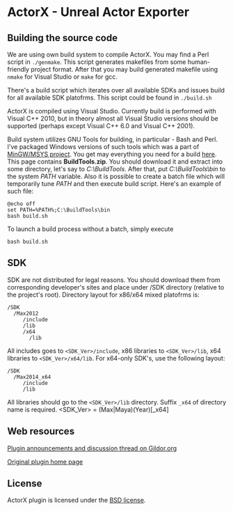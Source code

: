 ActorX - Unreal Actor Exporter
==============================

Building the source code
------------------------

We are using own build system to compile ActorX. You may find a Perl script in `./genmake`. This script
generates makefiles from some human-friendly project format. After that you may build generated makefile
using `nmake` for Visual Studio or `make` for gcc.

There's a build script which iterates over all available SDKs and issues build for all available SDK platofrms.
This script could be found in `./build.sh`

ActorX is compiled using Visual Studio. Currently build is performed with Visual C++ 2010, but in theory
almost all Visual Studio versions should be supported (perhaps except Visual C++ 6.0 and Visual C++ 2001).

Build system utilizes GNU Tools for building, in particular - Bash and Perl. I've packaged Windows versions
of such tools which was a part of [MinGW/MSYS project](http://www.mingw.org/). You get may everything you need
for a build [here](https://github.com/gildor2/UModel/releases). This page contains **BuildTools.zip**. You should
download it and extract into some directory, let's say to *C:\BuildTools*. After that, put *C:\BuildTools\bin*
to the system *PATH* variable. Also it is possible to create a batch file which will temporarily tune *PATH* and
then execute build script. Here's an example of such file:

    @echo off
    set PATH=%PATH%;C:\BuildTools\bin
    bash build.sh

To launch a build process without a batch, simply execute

    bash build.sh


SDK
---

SDK are not distributed for legal reasons. You should download them from corresponding developer's sites and place
under /SDK directory (relative to the project's root). Directory layout for x86/x64 mixed platofrms is:

    /SDK
      /Max2012
         /include
         /lib
         /x64
           /lib

All includes goes to `<SDK_Ver>/include`, x86 libraries to `<SDK_Ver>/lib`, x64 libraries to `<SDK_Ver>/x64/lib`.
For x64-only SDK's, use the following layout:

    /SDK
      /Max2014_x64
         /include
         /lib

All libraries should go to the `<SDK_Ver>/lib` directory. Suffix `_x64` of directory name is required.
<SDK_Ver> = (Max|Maya)(Year)[_x64]

Web resources
-------------

[Plugin announcements and discussion thread on Gildor.org](http://www.gildor.org/smf/index.php/topic,1221.0.html)

[Original plugin home page](http://udn.epicgames.com/Three/ActorX.html)

License
-------

ActorX plugin is licensed under the [BSD license](LICENSE.txt).
